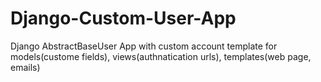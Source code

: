 # Django-Custom-User-App
Django AbstractBaseUser App with custom account template for models(custome fields), views(authnatication urls), templates(web page, emails)
